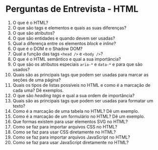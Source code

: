 # Perguntas de Entrevista - HTML

1. O que é o HTML?
2. O que são tags e elementos e quais as suas diferenças?
3. O que são atributos?
4. O que são entidades e quando devem ser usadas?
5. Qual a diferença entre os elementos _block_ e _inline_?
6. O que é o DOM e o Shadow DOM?
7. Qual a função das tags `<head />` e `<body />`?
8. O que é o HTML semântico e qual a sua importância?
9. O que são os atributos especiais `aria-*` e `data-*` e para que são usados?
10. Quais são as principais tags que podem ser usadas para marcar as seções de uma página?
11. Quais os tipos de listas possíveis no HTML e como é a marcação de cada uma? Dê exemplos.
12. O que são _heading tags_ e qual a sua ordem de importância?
13. Quais são as principais tags que podem ser usadas para formatar um texto?
14. Como é a marcação de uma tabela no HTML? Dê um exemplo.
15. Como é a marcação de um formulário no HTML? Dê um exemplo.
16. Que formas existem para usar elementos SVG no HTML?
17. Como se faz para importar arquivos CSS no HTML?
18. Como se faz para usar CSS diretamente no HTML?
19. Como se faz para importar arquivos JavaScript no HTML?
20. Como se faz para usar JavaScript diretamente no HTML?
